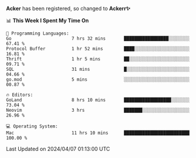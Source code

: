**Acker** has been registered, so changed to **Ackerr✨**

<!--START_SECTION:waka-->
📊 **This Week I Spent My Time On** 

```text
💬 Programming Languages: 
Go                       7 hrs 32 mins       █████████████████░░░░░░░░   67.41 % 
Protocol Buffer          1 hr 52 mins        ████░░░░░░░░░░░░░░░░░░░░░   16.81 % 
Thrift                   1 hr 5 mins         ██░░░░░░░░░░░░░░░░░░░░░░░   09.71 % 
SQL                      31 mins             █░░░░░░░░░░░░░░░░░░░░░░░░   04.66 % 
go.mod                   5 mins              ░░░░░░░░░░░░░░░░░░░░░░░░░   00.87 % 

🔥 Editors: 
GoLand                   8 hrs 10 mins       ██████████████████░░░░░░░   73.04 % 
Neovim                   3 hrs               ███████░░░░░░░░░░░░░░░░░░   26.96 % 

💻 Operating System: 
Mac                      11 hrs 10 mins      █████████████████████████   100.00 % 
```


 Last Updated on 2024/04/07 01:13:00 UTC
<!--END_SECTION:waka-->
